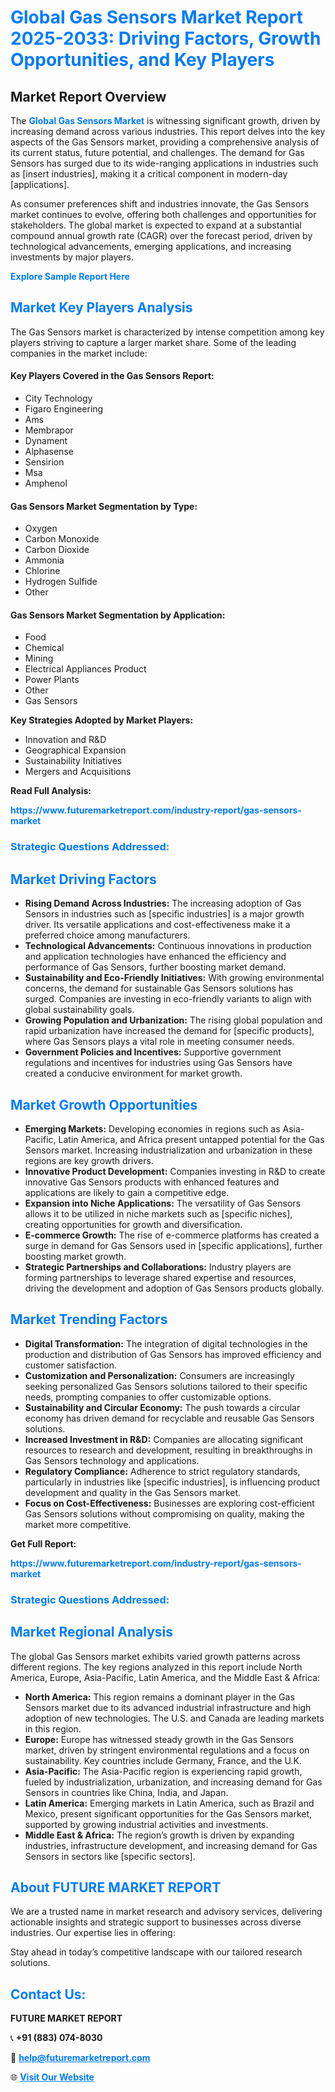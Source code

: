 <h1 style="color: #007BFF;">Global Gas Sensors Market Report 2025-2033: Driving Factors, Growth Opportunities, and Key Players</h1>

<section id="overview">
<h2>Market Report Overview</h2>
<p>The <a href="https://www.futuremarketreport.com/industry-report/gas-sensors-market" style="color: #007BFF; text-decoration: none;"><strong>Global Gas Sensors Market</strong></a> is witnessing significant growth, driven by increasing demand across various industries. This report delves into the key aspects of the Gas Sensors market, providing a comprehensive analysis of its current status, future potential, and challenges. The demand for Gas Sensors has surged due to its wide-ranging applications in industries such as [insert industries], making it a critical component in modern-day [applications].</p>
<p>As consumer preferences shift and industries innovate, the Gas Sensors market continues to evolve, offering both challenges and opportunities for stakeholders. The global market is expected to expand at a substantial compound annual growth rate (CAGR) over the forecast period, driven by technological advancements, emerging applications, and increasing investments by major players.</p>
</section>

<section id="overview">
<p><a href="https://www.futuremarketreport.com/request-sample/reportId=116574" style="color: #007BFF; text-decoration: none;"><strong>Explore Sample Report Here</strong></a></p>
</section>

<section id="key-players">
<h2 style="color: #007BFF;">Market Key Players Analysis</h2>
<p>The Gas Sensors market is characterized by intense competition among key players striving to capture a larger market share. Some of the leading companies in the market include:</p>
<h4>Key Players Covered in the Gas Sensors Report:</h4>
<ul><li>City Technology</li><li>Figaro Engineering</li><li>Ams</li><li>Membrapor</li><li>Dynament</li><li>Alphasense</li><li>Sensirion</li><li>Msa</li><li>Amphenol</li></ul>
<h4>Gas Sensors Market Segmentation by Type:</h4>
<ul><li>Oxygen</li><li>Carbon Monoxide</li><li>Carbon Dioxide</li><li>Ammonia</li><li>Chlorine</li><li>Hydrogen Sulfide</li><li>Other</li></ul>

<h4>Gas Sensors Market Segmentation by Application:</h4>
<ul><li>Food</li><li>Chemical</li><li>Mining</li><li>Electrical Appliances Product</li><li>Power Plants</li><li>Other</li><li>Gas Sensors</li></ul>
<p><strong>Key Strategies Adopted by Market Players:</strong></p>
<ul>
<li>Innovation and R&D</li>
<li>Geographical Expansion</li>
<li>Sustainability Initiatives</li>
<li>Mergers and Acquisitions</li>
</ul>
</section>

<section>
<p><strong>Read Full Analysis: </strong></p><a href="https://www.futuremarketreport.com/industry-report/gas-sensors-market" style="color: #007BFF; text-decoration: none;"><strong>https://www.futuremarketreport.com/industry-report/gas-sensors-market</strong></a>
<h3 style="color: #007BFF;">Strategic Questions Addressed:</h3>
</section>

<section id="driving-factors">
<h2 style="color: #007BFF;">Market Driving Factors</h2>
<ul>
<li><strong>Rising Demand Across Industries:</strong> The increasing adoption of Gas Sensors in industries such as [specific industries] is a major growth driver. Its versatile applications and cost-effectiveness make it a preferred choice among manufacturers.</li>
<li><strong>Technological Advancements:</strong> Continuous innovations in production and application technologies have enhanced the efficiency and performance of Gas Sensors, further boosting market demand.</li>
<li><strong>Sustainability and Eco-Friendly Initiatives:</strong> With growing environmental concerns, the demand for sustainable Gas Sensors solutions has surged. Companies are investing in eco-friendly variants to align with global sustainability goals.</li>
<li><strong>Growing Population and Urbanization:</strong> The rising global population and rapid urbanization have increased the demand for [specific products], where Gas Sensors plays a vital role in meeting consumer needs.</li>
<li><strong>Government Policies and Incentives:</strong> Supportive government regulations and incentives for industries using Gas Sensors have created a conducive environment for market growth.</li>
</ul>
</section>

<section id="growth-opportunities">
<h2 style="color: #007BFF;">Market Growth Opportunities</h2>
<ul>
<li><strong>Emerging Markets:</strong> Developing economies in regions such as Asia-Pacific, Latin America, and Africa present untapped potential for the Gas Sensors market. Increasing industrialization and urbanization in these regions are key growth drivers.</li>
<li><strong>Innovative Product Development:</strong> Companies investing in R&D to create innovative Gas Sensors products with enhanced features and applications are likely to gain a competitive edge.</li>
<li><strong>Expansion into Niche Applications:</strong> The versatility of Gas Sensors allows it to be utilized in niche markets such as [specific niches], creating opportunities for growth and diversification.</li>
<li><strong>E-commerce Growth:</strong> The rise of e-commerce platforms has created a surge in demand for Gas Sensors used in [specific applications], further boosting market growth.</li>
<li><strong>Strategic Partnerships and Collaborations:</strong> Industry players are forming partnerships to leverage shared expertise and resources, driving the development and adoption of Gas Sensors products globally.</li>
</ul>
</section>

<section id="trending-factors">
<h2 style="color: #007BFF;">Market Trending Factors</h2>
<ul>
<li><strong>Digital Transformation:</strong> The integration of digital technologies in the production and distribution of Gas Sensors has improved efficiency and customer satisfaction.</li>
<li><strong>Customization and Personalization:</strong> Consumers are increasingly seeking personalized Gas Sensors solutions tailored to their specific needs, prompting companies to offer customizable options.</li>
<li><strong>Sustainability and Circular Economy:</strong> The push towards a circular economy has driven demand for recyclable and reusable Gas Sensors solutions.</li>
<li><strong>Increased Investment in R&D:</strong> Companies are allocating significant resources to research and development, resulting in breakthroughs in Gas Sensors technology and applications.</li>
<li><strong>Regulatory Compliance:</strong> Adherence to strict regulatory standards, particularly in industries like [specific industries], is influencing product development and quality in the Gas Sensors market.</li>
<li><strong>Focus on Cost-Effectiveness:</strong> Businesses are exploring cost-efficient Gas Sensors solutions without compromising on quality, making the market more competitive.</li>
</ul>
</section>

<section>
<p><strong>Get Full Report: </strong></p><a href="https://www.futuremarketreport.com/industry-report/gas-sensors-market" style="color: #007BFF; text-decoration: none;"><strong>https://www.futuremarketreport.com/industry-report/gas-sensors-market</strong></a>
<h3 style="color: #007BFF;">Strategic Questions Addressed:</h3>
</section>


<section id="regional-analysis">
<h2 style="color: #007BFF;">Market Regional Analysis</h2>
<p>The global Gas Sensors market exhibits varied growth patterns across different regions. The key regions analyzed in this report include North America, Europe, Asia-Pacific, Latin America, and the Middle East & Africa:</p>
<ul>
<li><strong>North America:</strong> This region remains a dominant player in the Gas Sensors market due to its advanced industrial infrastructure and high adoption of new technologies. The U.S. and Canada are leading markets in this region.</li>
<li><strong>Europe:</strong> Europe has witnessed steady growth in the Gas Sensors market, driven by stringent environmental regulations and a focus on sustainability. Key countries include Germany, France, and the U.K.</li>
<li><strong>Asia-Pacific:</strong> The Asia-Pacific region is experiencing rapid growth, fueled by industrialization, urbanization, and increasing demand for Gas Sensors in countries like China, India, and Japan.</li>
<li><strong>Latin America:</strong> Emerging markets in Latin America, such as Brazil and Mexico, present significant opportunities for the Gas Sensors market, supported by growing industrial activities and investments.</li>
<li><strong>Middle East & Africa:</strong> The region’s growth is driven by expanding industries, infrastructure development, and increasing demand for Gas Sensors in sectors like [specific sectors].</li>
</ul>
</section>

<footer>
<h2 style="color: #007BFF;">About FUTURE MARKET REPORT</h2>
<p>We are a trusted name in market research and advisory services, delivering actionable insights and strategic support to businesses across diverse industries. Our expertise lies in offering:</p>

<p>Stay ahead in today’s competitive landscape with our tailored research solutions.</p>

<h2 style="color: #007BFF;">Contact Us:</h2>
<p><strong>FUTURE MARKET REPORT</strong></p>
<p>📞 <strong>+91 (883) 074-8030</strong></p>
<p>📧 <strong><a href="mailto:help@futuremarketreport.com" style="color: #007BFF;">help@futuremarketreport.com</a></strong></p>
<p>🌐 <strong><a href="https://www.futuremarketreport.com/" style="color: #007BFF;">Visit Our Website</a></strong></p>
</footer>